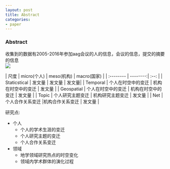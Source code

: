 ```yaml
---
layout: post
title: Abstract
categories:
- paper
---
```

### Abstract
 收集到的数据有2005-2016年参加aag会议的人的信息，会议的信息，提交的摘要的信息  
![](http://oc326k6ad.bkt.clouddn.com/paper.png)

 | 尺度   |  micro(个人)  |  meso(机构)   | macro(国家) |
 | :-------- | --------:| :--: |
 | Staticstical  |   发文量  | 发文量 | 发文量|
 | Temporal   |    个人在时空中的变迁  | 机构在时空中的变迁 | 发文量 |
 | Geospatial  |   个人在时空中的变迁  | 机构在时空中的变迁 | 发文量 |
 | Topic  |  个人研究主题变迁  | 机构研究主题变迁 | 发文量 |
 | Net  |  个人合作关系变迁  |机构合作关系变迁 | 发文量 |

研究点:
-   个人
    - 个人的学术生涯的变迁
    - 个人研究主题的变迁
    - 个人合作关系变迁
-   领域
    - 地学领域研究热点的时空变化
    - 领域内学术群体的演化过程
